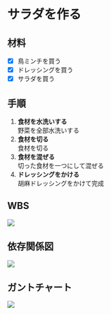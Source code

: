 # サラダを作る
## 材料
- [x] 鳥ミンチを買う
- [x] ドレッシングを買う
- [x] サラダを買う
## 手順
1. **食材を水洗いする**  
   野菜を全部水洗いする
2. **食材を切る**  
   食材を切る
3. **食材を混ぜる**  
   切った食材を一つにして混ぜる
4. **ドレッシングをかける**  
   胡麻ドレッシングをかけて完成

## WBS
![](豪華な夕食-サラダWBS.drawio.png)
## 依存関係図
![](豪華な夕食-サラダ依存関係図.drawio.png)
## ガントチャート
![](豪華な夕食-サラダガントチャート.drawio.png)
